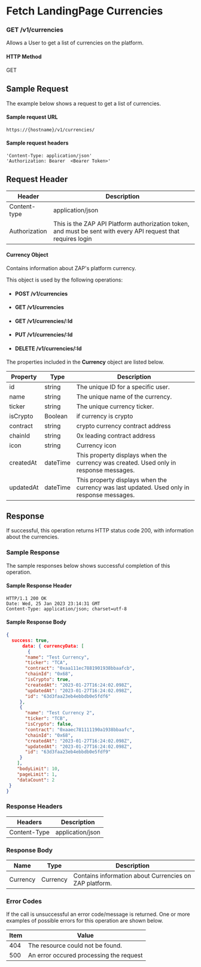 # Fetch LandingPage Currencies

### GET /v1/currencies <a href="#top" id="top"></a>

Allows a User to get a list of currencies on the platform.

#### HTTP Method <a href="#top" id="top"></a>

GET

## Sample Request <a href="#samplerequest" id="samplerequest"></a>

The example below shows a request to get a list of currencies.

#### **Sample request** URL <a href="#top" id="top"></a>

```
https://{hostname}/v1/currencies/
```



#### &#x20;**Sample request headers** <a href="#top" id="top"></a>

```
'Content-Type: application/json'
'Authorization: Bearer  <Bearer Token>'
```

## Request Header <a href="#samplerequest" id="samplerequest"></a>

| Header        | Description                                                                                                   |
| ------------- | ------------------------------------------------------------------------------------------------------------- |
| Content-type  | application/json                                                                                              |
| Authorization | This is the ZAP API Platform authorization token, and must be sent with every API request that requires login |

#### Currency Object

Contains information about ZAP's platform currency.

This object is used by the following operations:

* #### POST /v1/currencies
* #### GET /v1/currencies
* #### GET /v1/currencies/:Id
* #### PUT /v1/currencies/:Id
* #### DELETE /v1/currencies/:Id

The properties included in the **Currency** object are listed below.

| Property  | Type     | Description                                                                                |
| --------- | -------- | ------------------------------------------------------------------------------------------ |
| id        | string   | The unique ID for a specific user.                                                         |
| name      | string   | The unique name of the currency.                                                           |
| ticker    | string   | The unique currency ticker.                                                                |
| isCrypto  | Boolean  | if currency is crypto                                                                      |
| contract  | string   | crypto currency contract address                                                           |
| chainId   | string   | 0x leading contract address                                                                |
| icon      | string   | Currency icon                                                                              |
| createdAt | dateTime | This property displays when the currency was created. Used only in response messages.      |
| updatedAt | dateTime | This property displays when the currency was last updated. Used only in response messages. |

## Response <a href="#samplerequest" id="samplerequest"></a>

If successful, this operation returns HTTP status code 200, with information about the currencies.

### Sample Response <a href="#samplerequest" id="samplerequest"></a>

The sample responses below shows successful completion of this operation.

#### **Sample** Response Header <a href="#top" id="top"></a>

```
HTTP/1.1 200 OK
Date: Wed, 25 Jan 2023 23:14:31 GMT
Content-Type: application/json; charset=utf-8
```

#### **Sample** Response Body <a href="#top" id="top"></a>

```json
{
  success: true,
      data: { currencyData: [
        {
       "name": "Test Currency",
       "ticker": "TCA",
       "contract": "0xaa111ec7881901938bbaafcb",
       "chainId": "0x68",
       "isCrypto": true,
       "createdAt": "2023-01-27T16:24:02.098Z",
       "updatedAt": "2023-01-27T16:24:02.098Z",
       "id": "63d3faa23eb4ebbdb0e5fdf6"
     },
     {
       "name": "Test Currency 2",
       "ticker": "TCB",
       "isCrypto": false,
       "contract": "0xaaec781111190a1938bbaafc",
       "chainId": "0x68",
       "createdAt": "2023-01-27T16:24:02.098Z",
       "updatedAt": "2023-01-27T16:24:02.098Z",
       "id": "63d3faa23eb4ebbdb0e5fdf9"
     }
    ],
    "bodyLimit": 10,
    "pageLimit": 1,
    "dataCount": 2
 }
}
```

### Response Headers <a href="#samplerequest" id="samplerequest"></a>

| Headers      | Description      |
| ------------ | ---------------- |
| Content-Type | application/json |

### Response Body <a href="#samplerequest" id="samplerequest"></a>

| Name     | Type     | Description                                              |
| -------- | -------- | -------------------------------------------------------- |
| Currency | Currency | Contains information about  Currencies on ZAP  platform. |

### Error Codes <a href="#samplerequest" id="samplerequest"></a>

If the call is unsuccessful an error code/message is returned. One or more examples of possible errors for this operation are shown below.

| Item | Value                                   |
| ---- | --------------------------------------- |
| 404  | The resource could not be found.        |
| 500  | An error occured processing the request |

